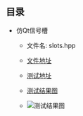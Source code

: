 ## 目录
- 仿Qt信号槽
    - 文件名: slots.hpp
    - [文件地址](https://github.com/hXoreyer/keing/blob/master/keing/Slots.hpp)
    - [测试地址](https://github.com/hXoreyer/keing/blob/master/test/slotsTest.cpp)
    
    - [测试结果图](https://github.com/hXoreyer/keing/blob/master/test/slotsTest.png)
    - ![测试结果图](https://github.com/hXoreyer/keing/blob/master/test/slotsTest.png)
